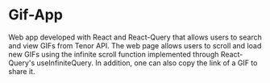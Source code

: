 # Gif-App

Web app developed with React and React-Query that allows users to search and view GIFs from Tenor API. The web page allows users to scroll and load new GIFs using the infinite scroll function implemented through React-Query's useInfiniteQuery. In addition, one can also copy the link of a GIF to share it.

